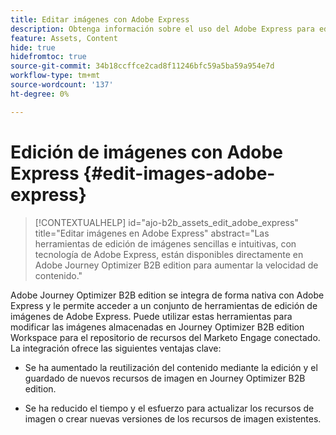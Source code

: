 ```yaml
---
title: Editar imágenes con Adobe Express
description: Obtenga información sobre el uso del Adobe Express para editar imágenes en Journey Optimizer B2B edition Workspace.
feature: Assets, Content
hide: true
hidefromtoc: true
source-git-commit: 34b18ccffce2cad8f11246bfc59a5ba59a954e7d
workflow-type: tm+mt
source-wordcount: '137'
ht-degree: 0%

---
```


# Edición de imágenes con Adobe Express {#edit-images-adobe-express}

>[!CONTEXTUALHELP]
>id="ajo-b2b_assets_edit_adobe_express"
>title="Editar imágenes en Adobe Express"
>abstract="Las herramientas de edición de imágenes sencillas e intuitivas, con tecnología de Adobe Express, están disponibles directamente en Adobe Journey Optimizer B2B edition para aumentar la velocidad de contenido."

Adobe Journey Optimizer B2B edition se integra de forma nativa con Adobe Express y le permite acceder a un conjunto de herramientas de edición de imágenes de Adobe Express. Puede utilizar estas herramientas para modificar las imágenes almacenadas en Journey Optimizer B2B edition Workspace para el repositorio de recursos del Marketo Engage conectado. La integración ofrece las siguientes ventajas clave:

* Se ha aumentado la reutilización del contenido mediante la edición y el guardado de nuevos recursos de imagen en Journey Optimizer B2B edition.

* Se ha reducido el tiempo y el esfuerzo para actualizar los recursos de imagen o crear nuevas versiones de los recursos de imagen existentes.
